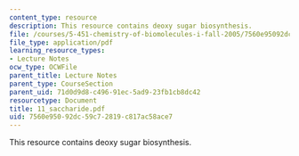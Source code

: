 ```yaml
---
content_type: resource
description: This resource contains deoxy sugar biosynthesis.
file: /courses/5-451-chemistry-of-biomolecules-i-fall-2005/7560e95092dc59c72819c817ac58ace7_11_saccharide.pdf
file_type: application/pdf
learning_resource_types:
- Lecture Notes
ocw_type: OCWFile
parent_title: Lecture Notes
parent_type: CourseSection
parent_uid: 71d0d9d8-c496-91ec-5ad9-23fb1cb8dc42
resourcetype: Document
title: 11_saccharide.pdf
uid: 7560e950-92dc-59c7-2819-c817ac58ace7
---
```

This resource contains deoxy sugar biosynthesis.

